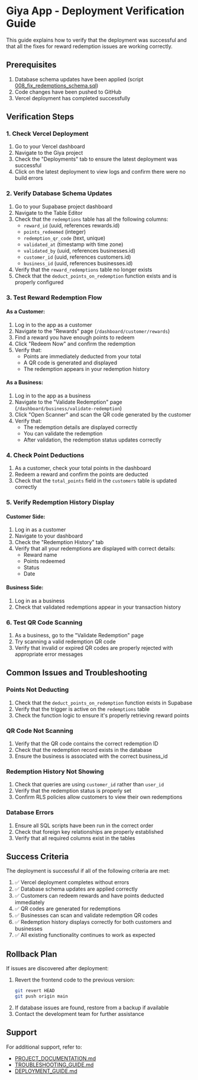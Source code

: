 # Giya App - Deployment Verification Guide

This guide explains how to verify that the deployment was successful and that all the fixes for reward redemption issues are working correctly.

## Prerequisites

1. Database schema updates have been applied (script [008_fix_redemptions_schema.sql](file:///c%3A/Users/User/OneDrive/Desktop/giya/scripts/008_fix_redemptions_schema.sql))
2. Code changes have been pushed to GitHub
3. Vercel deployment has completed successfully

## Verification Steps

### 1. Check Vercel Deployment

1. Go to your Vercel dashboard
2. Navigate to the Giya project
3. Check the "Deployments" tab to ensure the latest deployment was successful
4. Click on the latest deployment to view logs and confirm there were no build errors

### 2. Verify Database Schema Updates

1. Go to your Supabase project dashboard
2. Navigate to the Table Editor
3. Check that the `redemptions` table has all the following columns:
   - `reward_id` (uuid, references rewards.id)
   - `points_redeemed` (integer)
   - `redemption_qr_code` (text, unique)
   - `validated_at` (timestamp with time zone)
   - `validated_by` (uuid, references businesses.id)
   - `customer_id` (uuid, references customers.id)
   - `business_id` (uuid, references businesses.id)
4. Verify that the `reward_redemptions` table no longer exists
5. Check that the `deduct_points_on_redemption` function exists and is properly configured

### 3. Test Reward Redemption Flow

#### As a Customer:

1. Log in to the app as a customer
2. Navigate to the "Rewards" page (`/dashboard/customer/rewards`)
3. Find a reward you have enough points to redeem
4. Click "Redeem Now" and confirm the redemption
5. Verify that:
   - Points are immediately deducted from your total
   - A QR code is generated and displayed
   - The redemption appears in your redemption history

#### As a Business:

1. Log in to the app as a business
2. Navigate to the "Validate Redemption" page (`/dashboard/business/validate-redemption`)
3. Click "Open Scanner" and scan the QR code generated by the customer
4. Verify that:
   - The redemption details are displayed correctly
   - You can validate the redemption
   - After validation, the redemption status updates correctly

### 4. Check Point Deductions

1. As a customer, check your total points in the dashboard
2. Redeem a reward and confirm the points are deducted
3. Check that the `total_points` field in the `customers` table is updated correctly

### 5. Verify Redemption History Display

#### Customer Side:

1. Log in as a customer
2. Navigate to your dashboard
3. Check the "Redemption History" tab
4. Verify that all your redemptions are displayed with correct details:
   - Reward name
   - Points redeemed
   - Status
   - Date

#### Business Side:

1. Log in as a business
2. Check that validated redemptions appear in your transaction history

### 6. Test QR Code Scanning

1. As a business, go to the "Validate Redemption" page
2. Try scanning a valid redemption QR code
3. Verify that invalid or expired QR codes are properly rejected with appropriate error messages

## Common Issues and Troubleshooting

### Points Not Deducting

1. Check that the `deduct_points_on_redemption` function exists in Supabase
2. Verify that the trigger is active on the `redemptions` table
3. Check the function logic to ensure it's properly retrieving reward points

### QR Code Not Scanning

1. Verify that the QR code contains the correct redemption ID
2. Check that the redemption record exists in the database
3. Ensure the business is associated with the correct business_id

### Redemption History Not Showing

1. Check that queries are using `customer_id` rather than `user_id`
2. Verify that the redemption status is properly set
3. Confirm RLS policies allow customers to view their own redemptions

### Database Errors

1. Ensure all SQL scripts have been run in the correct order
2. Check that foreign key relationships are properly established
3. Verify that all required columns exist in the tables

## Success Criteria

The deployment is successful if all of the following criteria are met:

1. ✅ Vercel deployment completes without errors
2. ✅ Database schema updates are applied correctly
3. ✅ Customers can redeem rewards and have points deducted immediately
4. ✅ QR codes are generated for redemptions
5. ✅ Businesses can scan and validate redemption QR codes
6. ✅ Redemption history displays correctly for both customers and businesses
7. ✅ All existing functionality continues to work as expected

## Rollback Plan

If issues are discovered after deployment:

1. Revert the frontend code to the previous version:
   ```bash
   git revert HEAD
   git push origin main
   ```
2. If database issues are found, restore from a backup if available
3. Contact the development team for further assistance

## Support

For additional support, refer to:
- [PROJECT_DOCUMENTATION.md](file:///c%3A/Users/User/OneDrive/Desktop/giya/PROJECT_DOCUMENTATION.md)
- [TROUBLESHOOTING_GUIDE.md](file:///c%3A/Users/User/OneDrive/Desktop/giya/TROUBLESHOOTING_GUIDE.md)
- [DEPLOYMENT_GUIDE.md](file:///c%3A/Users/User/OneDrive/Desktop/giya/DEPLOYMENT_GUIDE.md)